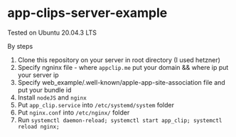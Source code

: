 # app-clips-server-example
Tested on Ubuntu 20.04.3 LTS

By steps
1. Clone this repository on your server in root directory (I used hetzner)
2. Specify ngninx file - where ```appclip.me``` put your domain && where ip put your server ip
3. Specify web_example/.well-known/apple-app-site-association file and put your bundle id
4. Install ```nodeJS``` and ```nginx```
5. Put ```app_clip.service``` into ```/etc/systemd/system``` folder
6. Put ```nginx.conf``` into ```/etc/nginx/``` folder
7. Run ```systemctl daemon-reload; systemctl start app_clip; systemctl reload nginx;```
